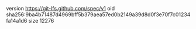 version https://git-lfs.github.com/spec/v1
oid sha256:9ba4b71487d4969bff5b379aea57ed0b2149a39d8d0f3e70f7c01234fa14a1d6
size 12276
